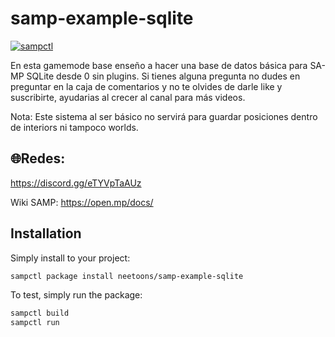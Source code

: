# samp-example-sqlite

[![sampctl](https://img.shields.io/badge/sampctl-samp--example--sqlite-2f2f2f.svg?style=for-the-badge)](https://github.com/neetoons/samp-example-sqlite)

En esta gamemode base enseño a hacer una base de datos básica para SA-MP SQLite desde 0 sin plugins. Si tienes alguna pregunta no dudes en preguntar en la caja de comentarios y no te olvides de darle like y suscribirte, ayudarias al crecer al canal para más videos.

Nota: Este sistema al ser básico no servirá para guardar posiciones dentro de interiors ni tampoco worlds.
## 🌐Redes:
https://discord.gg/eTYVpTaAUz

Wiki SAMP: https://open.mp/docs/

## Installation

Simply install to your project:

```bash
sampctl package install neetoons/samp-example-sqlite
```

To test, simply run the package:

```bash
sampctl build
sampctl run 
```

